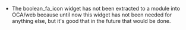 - The boolean_fa_icon widget has not been extracted to a module into
  OCA/web because until now this widget has not been needed for anything
  else, but it's good that in the future that would be done.
